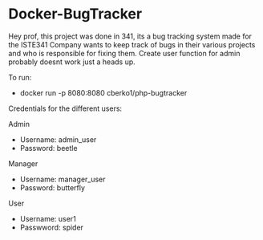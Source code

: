 # Docker-BugTracker

Hey prof, this project was done in 341, its a bug tracking system made for the ISTE341 Company wants to keep track of bugs in their various projects and who is
responsible for fixing them. Create user function for admin probably doesnt work just a heads up.

To run:
- docker run -p 8080:8080 cberko1/php-bugtracker

Credentials for the different users:

Admin
- Username: admin_user
- Password: beetle

Manager
- Username: manager_user
- Password: butterfly

User
- Username: user1
- Passwword: spider

